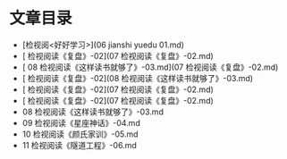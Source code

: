 # 文章目录
- [检视阅<好好学习>](06 jianshi yuedu 01.md)
- [ 检视阅读《复盘》-02](07 检视阅读《复盘》-02.md)
- [ 08 检视阅读《这样读书就够了》-03.md](07 检视阅读《复盘》-02.md)
- [ 检视阅读《复盘》-02](08 检视阅读《这样读书就够了》-03.md)
- [ 检视阅读《复盘》-02](07 检视阅读《复盘》-02.md)
- [ 检视阅读《复盘》-02](07 检视阅读《复盘》-02.md)
- 08 检视阅读《这样读书就够了》-03.md
- 09 检视阅读《星座神话》-04.md
- 10 检视阅读《颜氏家训》-05.md
- 11 检视阅读《隧道工程》-06.md
